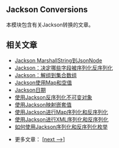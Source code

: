 ## Jackson Conversions

本模块包含有关Jackson转换的文章。

## 相关文章

+ [Jackson MarshallString到JsonNode](docs/Jackson-MarshallString到JsonNode.md)
+ [Jackson：决定哪些字段被序列化反序列化](docs/Jackson-决定哪些字段被序列化-反序列化.md)
+ [Jackson：解组到集合数组](docs/Jackson-解组到集合-数组.md)
+ [Jackson使用Map和空值](docs/Jackson–使用Map和空值.md)
+ [Jackson日期](docs/Jackson日期.md)
+ [使用Jackson反序列化不可变对象](docs/使用Jackson反序列化不可变对象.md)
+ [使用Jackson映射嵌套值](docs/使用Jackson映射嵌套值.md)
+ [使用Jackson进行Map序列化和反序列化](docs/使用Jackson进行Map序列化和反序列化.md)
+ [使用Jackson进行XML序列化和反序列化](docs/使用Jackson进行XML序列化和反序列化.md)
+ [如何使用Jackson序列化和反序列化枚举](docs/如何使用Jackson序列化和反序列化枚举.md)

- 更多文章： [[next -->]](../jackson-conversions-2/README.md)